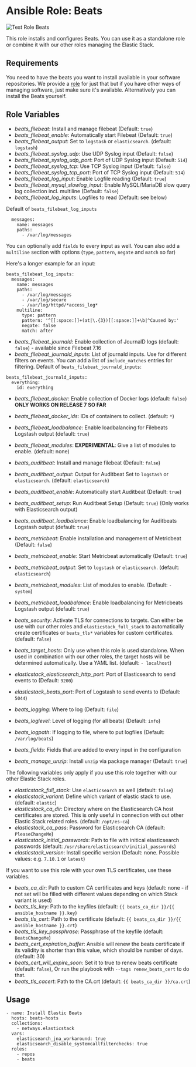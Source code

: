 Ansible Role: Beats
=========

![Test Role Beats](https://github.com/netways/ansible-collection-elasticstack/actions/workflows/test_role_beats.yml/badge.svg)

This role installs and configures Beats. You can use it as a standalone role or combine it with our other roles managing the Elastic Stack.

Requirements
------------

You need to have the beats you want to install available in your software repositories. We provide a [role](./role-repos.md) for just that but if you have other ways of managing software, just make sure it's available. Alternatively you can install the Beats yourself.

Role Variables
--------------

* *beats_filebeat*: Install and manage filebeat (Default: `true`)
* *beats_filebeat_enable*: Automatically start Filebeat (Default: `true`)
* *beats_filebeat_output*: Set to `logstash` or `elasticsearch`. (default: `logstash`)
* *beats_filebeat_syslog_udp*: Use UDP Syslog input (Default: `false`)
* *beats_filebeat_syslog_udp_port*: Port of UDP Syslog input (Default: `514`)
* *beats_filebeat_syslog_tcp*: Use TCP Syslog input (Default: `false`)
* *beats_filebeat_syslog_tcp_port*: Port of TCP Syslog input (Default: `514`)
* *beats_filebeat_log_input*: Enable Logfile reading (Default: `true`)
* *beats_filebeat_mysql_slowlog_input*: Enable MySQL/MariaDB slow query log collection incl. multiline (Default: `false`)
* *beats_filebeat_log_inputs*: Logfiles to read (Default: see below)

Default of `beats_filebeat_log_inputs`

```
  messages:
    name: messages
    paths:
      - /var/log/messages
```

You can optionally add `fields` to every input as well. You can also add a `multiline` section with options (`type`, `pattern`, `negate` and `match` so far)

Here's a longer example for an input:
```
beats_filebeat_log_inputs:
  messages:
    name: messages
    paths:
      - /var/log/messages
      - /var/log/secure
      - /var/log/httpd/*access_log*
    multiline:
      type: pattern
      pattern: '^[[:space:]]+(at|\.{3})[[:space:]]+\b|^Caused by:'
      negate: false
      match: after
```
* *beats_filebeat_journald*: Enable collection of JournalD logs (default: `false`) - available since Filebeat 7.16
* *beats_filebeat_journald_inputs*: List of journald inputs. Use for different filters on events. You can add a list of `include_matches` entries for filtering.
Default of `beats_filebeat_journald_inputs`:
```
beats_filebeat_journald_inputs:
  everything:
    id: everything
```
* *beats_filebeat_docker*: Enable collection of Docker logs (default: `false`) **ONLY WORKS ON RELEASE 7 SO FAR**
* *beats_filebeat_docker_ids*: IDs of containers to collect. (default: `*`)

* *beats_filebeat_loadbalance*: Enable loadbalancing for Filebeats Logstash output (default: `true`)
* *beats_filebeat_modules*: **EXPERIMENTAL**: Give a list of modules to enable. (default: none)

* *beats_auditbeat*: Install and manage filebeat (Default: `false`)
* *beats_auditbeat_output*: Output for Auditbeat Set to `logstash` or `elasticsearch`. (default: `elasticsearch`)
* *beats_auditbeat_enable*: Automatically start Auditbeat (Default: `true`)
* *beats_auditbeat_setup*: Run Auditbeat Setup (Default: `true`) (Only works with Elasticsearch output)
* *beats_auditbeat_loadbalance*: Enable loadbalancing for Auditbeats Logstash output (default: `true`)

* *beats_metricbeat*: Enable installation and management of Metricbeat (Default: `false`)
* *beats_metricbeat_enable*: Start Metricbeat automatically (Default: `true`)
* *beats_metricbeat_output*: Set to `logstash` or `elasticsearch`. (default: `elasticsearch`)
* *beats_metricbeat_modules*: List of modules to enable. (Default: `- system`)
* *beats_metricbeat_loadbalance*: Enable loadbalancing for Metricbeats Logstash output (default: `true`)

* *beats_security*: Activate TLS for connections to targets. Can either be use with our other roles and `elasticstack_full_stack` to automatically create certificates or `beats_tls*` variables for custom certificates. (default: `false`)
* *beats_target_hosts*: Only use when this role is used standalone. When used in combination with our other roles, the target hosts will be determined automatically. Use a YAML list. (default: `- localhost`)
* *elasticstack_elasticsearch_http_port*: Port of Elasticsearch to send events to (Default: `9200`)
* *elasticstack_beats_port*: Port of Logstash to send events to (Default: `5044`)
* *beats_logging*: Where to log (Default: `file`)
* *beats_loglevel*: Level of logging (for all beats) (Default: `info`)
* *beats_logpath*: If logging to file, where to put logfiles (Default: `/var/log/beats`)
* *beats_fields*: Fields that are added to every input in the configuration
* *beats_manage_unzip*: Install `unzip` via package manager (Default: `true`)

The following variables only apply if you use this role together with our other Elastic Stack roles.

* *elasticstack_full_stack*: Use `elasticsearch` as well (default: `false`)
* *elasticstack_variant*: Define which variant of elastic stack to use. (default: `elastic`)
* *elasticstack_ca_dir*: Directory where on the Elasticsearch CA host certificates are stored. This is only useful in connection with out other Elastic Stack related roles. (default: `/opt/es-ca`)
* *elasticstack_ca_pass*: Password for Elasticsearch CA (default: `PleaseChangeMe`)
* *elasticstack_initial_passwords*: Path to file with initical elasticsearch passwords (default: `/usr/share/elasticsearch/initial_passwords`)
* *elasticstack_version*: Install specific version (Default: none. Possible values: e.g. `7.10.1` or `latest`)

If you want to use this role with your own TLS certificates, use these variables.

* *beats_ca_dir*: Path to custom CA certificates and keys (default: none - if not set will be filled with different values depending on which Stack variant is used)
* *beats_tls_key*: Path to the keyfiles (default: `{{ beats_ca_dir }}/{{ ansible_hostname }}.key`)
* *beats_tls_cert*: Path to the certificate (default: `{{ beats_ca_dir }}/{{ ansible_hostname }}.crt`)
* *beats_tls_key_passphrase*: Passphrase of the keyfile (default: `BeatsChangeMe`)
* *beats_cert_expiration_buffer*: Ansible will renew the beats certificate if its validity is shorter than this value, which should be number of days. (default: 30)
* *beats_cert_will_expire_soon*: Set it to true to renew beats certificate (default: `false`), Or run the playbook with `--tags renew_beats_cert` to do that.
* *beats_tls_cacert*: Path to the CA.crt (default: `{{ beats_ca_dir }}/ca.crt`)

## Usage

```
- name: Install Elastic Beats
  hosts: beats-hosts
  collections:
    - netways.elasticstack
  vars:
    elasticsearch_jna_workaround: true
    elasticsearch_disable_systemcallfilterchecks: true
  roles:
    - repos
    - beats
```
